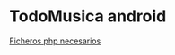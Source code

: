 <h1> TodoMusica android </h1>

[Ficheros php necesarios](https://drive.google.com/open?id=1UstHLbP--_262q17b_tiUqhlwC--2lxw)
